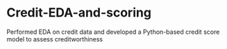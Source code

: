 # Credit-EDA-and-scoring
Performed EDA on credit data and developed a Python-based credit score model to assess creditworthiness
